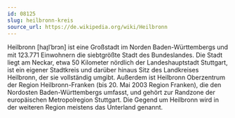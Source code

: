 ```yaml
---
id: 08125
slug: heilbronn-kreis
source_url: https://de.wikipedia.org/wiki/Heilbronn
---
```


Heilbronn [haɪ̯lˈbrɔn] ist eine Großstadt im Norden Baden-Württembergs und mit 123.771 Einwohnern die siebtgrößte Stadt des Bundeslandes. Die Stadt liegt am Neckar, etwa 50 Kilometer nördlich der Landeshauptstadt Stuttgart, ist ein eigener Stadtkreis und darüber hinaus Sitz des Landkreises Heilbronn, der sie vollständig umgibt. Außerdem ist Heilbronn Oberzentrum der Region Heilbronn-Franken (bis 20. Mai 2003 Region Franken), die den Nordosten Baden-Württembergs umfasst, und gehört zur Randzone der europäischen Metropolregion Stuttgart. Die Gegend um Heilbronn wird in der weiteren Region meistens das Unterland genannt.
